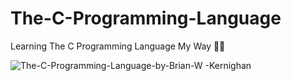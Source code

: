 # The-C-Programming-Language
Learning The C Programming Language My Way 🐱‍👤

![The-C-Programming-Language-by-Brian-W -Kernighan](https://github.com/user-attachments/assets/9c11b2ac-cf86-4c9d-a4b1-60fe24153bc1)
